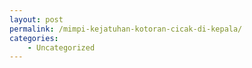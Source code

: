 ```yaml
---
layout: post
permalink: /mimpi-kejatuhan-kotoran-cicak-di-kepala/
categories:
    - Uncategorized
---
```


